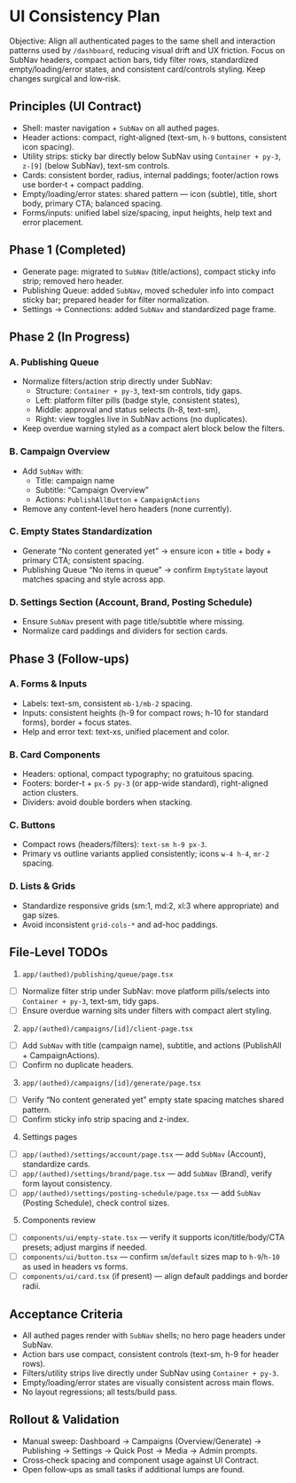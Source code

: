 # UI Consistency Plan

Objective: Align all authenticated pages to the same shell and interaction patterns used by `/dashboard`, reducing visual drift and UX friction. Focus on SubNav headers, compact action bars, tidy filter rows, standardized empty/loading/error states, and consistent card/controls styling. Keep changes surgical and low‑risk.

## Principles (UI Contract)
- Shell: master navigation + `SubNav` on all authed pages.
- Header actions: compact, right‑aligned (text-sm, `h-9` buttons, consistent icon spacing).
- Utility strips: sticky bar directly below SubNav using `Container + py-3`, `z-[9]` (below SubNav), text-sm controls.
- Cards: consistent border, radius, internal paddings; footer/action rows use border‑t + compact padding.
- Empty/loading/error states: shared pattern — icon (subtle), title, short body, primary CTA; balanced spacing.
- Forms/inputs: unified label size/spacing, input heights, help text and error placement.

## Phase 1 (Completed)
- Generate page: migrated to `SubNav` (title/actions), compact sticky info strip; removed hero header.
- Publishing Queue: added `SubNav`, moved scheduler info into compact sticky bar; prepared header for filter normalization.
- Settings → Connections: added `SubNav` and standardized page frame.

## Phase 2 (In Progress)

### A. Publishing Queue
- Normalize filters/action strip directly under SubNav:
  - Structure: `Container + py-3`, text-sm controls, tidy gaps.
  - Left: platform filter pills (badge style, consistent states),
  - Middle: approval and status selects (h-8, text-sm),
  - Right: view toggles live in SubNav actions (no duplicates).
- Keep overdue warning styled as a compact alert block below the filters.

### B. Campaign Overview
- Add `SubNav` with:
  - Title: campaign name
  - Subtitle: “Campaign Overview”
  - Actions: `PublishAllButton` + `CampaignActions`
- Remove any content-level hero headers (none currently).

### C. Empty States Standardization
- Generate “No content generated yet” → ensure icon + title + body + primary CTA; consistent spacing.
- Publishing Queue “No items in queue” → confirm `EmptyState` layout matches spacing and style across app.

### D. Settings Section (Account, Brand, Posting Schedule)
- Ensure `SubNav` present with page title/subtitle where missing.
- Normalize card paddings and dividers for section cards.

## Phase 3 (Follow‑ups)

### A. Forms & Inputs
- Labels: text-sm, consistent `mb-1/mb-2` spacing.
- Inputs: consistent heights (h-9 for compact rows; h-10 for standard forms), border + focus states.
- Help and error text: text-xs, unified placement and color.

### B. Card Components
- Headers: optional, compact typography; no gratuitous spacing.
- Footers: border-t + `px-5 py-3` (or app-wide standard), right-aligned action clusters.
- Dividers: avoid double borders when stacking.

### C. Buttons
- Compact rows (headers/filters): `text-sm h-9 px-3`.
- Primary vs outline variants applied consistently; icons `w-4 h-4`, `mr-2` spacing.

### D. Lists & Grids
- Standardize responsive grids (sm:1, md:2, xl:3 where appropriate) and gap sizes.
- Avoid inconsistent `grid-cols-*` and ad-hoc paddings.

## File‑Level TODOs

1) `app/(authed)/publishing/queue/page.tsx`
- [ ] Normalize filter strip under SubNav: move platform pills/selects into `Container + py-3`, text-sm, tidy gaps.
- [ ] Ensure overdue warning sits under filters with compact alert styling.

2) `app/(authed)/campaigns/[id]/client-page.tsx`
- [ ] Add `SubNav` with title (campaign name), subtitle, and actions (PublishAll + CampaignActions).
- [ ] Confirm no duplicate headers.

3) `app/(authed)/campaigns/[id]/generate/page.tsx`
- [ ] Verify “No content generated yet” empty state spacing matches shared pattern.
- [ ] Confirm sticky info strip spacing and z-index.

4) Settings pages
- [ ] `app/(authed)/settings/account/page.tsx` — add `SubNav` (Account), standardize cards.
- [ ] `app/(authed)/settings/brand/page.tsx` — add `SubNav` (Brand), verify form layout consistency.
- [ ] `app/(authed)/settings/posting-schedule/page.tsx` — add `SubNav` (Posting Schedule), check control sizes.

5) Components review
- [ ] `components/ui/empty-state.tsx` — verify it supports icon/title/body/CTA presets; adjust margins if needed.
- [ ] `components/ui/button.tsx` — confirm `sm`/`default` sizes map to `h-9`/`h-10` as used in headers vs forms.
- [ ] `components/ui/card.tsx` (if present) — align default paddings and border radii.

## Acceptance Criteria
- All authed pages render with `SubNav` shells; no hero page headers under SubNav.
- Action bars use compact, consistent controls (text-sm, h-9 for header rows).
- Filters/utility strips live directly under SubNav using `Container + py-3`.
- Empty/loading/error states are visually consistent across main flows.
- No layout regressions; all tests/build pass.

## Rollout & Validation
- Manual sweep: Dashboard → Campaigns (Overview/Generate) → Publishing → Settings → Quick Post → Media → Admin prompts.
- Cross‑check spacing and component usage against UI Contract.
- Open follow‑ups as small tasks if additional lumps are found.
